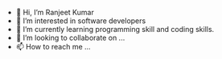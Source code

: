 - 👋 Hi, I’m Ranjeet Kumar
- 👀 I’m interested in software developers 
- 🌱 I’m currently learning programming skill  and coding skills.
- 💞️ I’m looking to collaborate on ...
- 📫 How to reach me ...

<!---
Ranjeet0099/Ranjeet0099 is a ✨ special ✨ repository because its `README.md` (this file) appears on your GitHub profile.
You can click the Preview link to take a look at your changes.
--->
